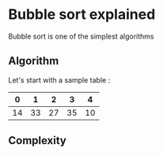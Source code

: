 # Bubble sort explained
Bubble sort is one of the simplest algorithms


## Algorithm
Let's start with a sample table :

|0|1|2 |3|4|
|--|--|--|--|--|
|14|33|27|35|10|



## Complexity
